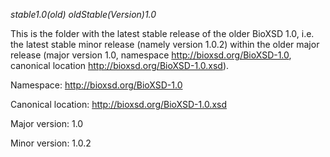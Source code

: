 *stable1.0(old)*
*oldStable(Version)1.0*

This is the folder with the latest stable release of the older BioXSD 1.0, i.e. the latest stable minor release (namely version 1.0.2) within the older major release (major version 1.0, namespace http://bioxsd.org/BioXSD-1.0, canonical location http://bioxsd.org/BioXSD-1.0.xsd).


Namespace: http://bioxsd.org/BioXSD-1.0

Canonical location: http://bioxsd.org/BioXSD-1.0.xsd

Major version: 1.0

Minor version: 1.0.2
